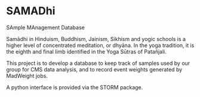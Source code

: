 SAMADhi
=======

SAmple MAnagement Database

Samādhi in Hinduism, Buddhism, Jainism, Sikhism and yogic schools is a higher level of concentrated meditation, or dhyāna. In the yoga tradition, it is the eighth and final limb identified in the Yoga Sūtras of Patañjali.

This project is to develop a database to keep track of samples used by our group for CMS data analysis,
and to record event weights generated by MadWeight jobs. 

A python interface is provided via the STORM package.
